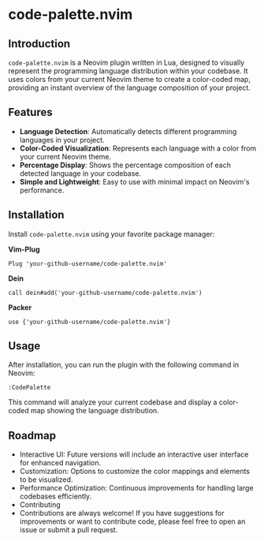 # code-palette.nvim

## Introduction
`code-palette.nvim` is a Neovim plugin written in Lua, designed to visually represent the programming language distribution within your codebase. It uses colors from your current Neovim theme to create a color-coded map, providing an instant overview of the language composition of your project.

## Features
- **Language Detection**: Automatically detects different programming languages in your project.
- **Color-Coded Visualization**: Represents each language with a color from your current Neovim theme.
- **Percentage Display**: Shows the percentage composition of each detected language in your codebase.
- **Simple and Lightweight**: Easy to use with minimal impact on Neovim's performance.

## Installation
Install `code-palette.nvim` using your favorite package manager:

**Vim-Plug**
```vim
Plug 'your-github-username/code-palette.nvim'
```

**Dein**
```
call dein#add('your-github-username/code-palette.nvim')
```

**Packer**
```
use {'your-github-username/code-palette.nvim'}
```

## Usage
After installation, you can run the plugin with the following command in Neovim:
```
:CodePalette
```
This command will analyze your current codebase and display a color-coded map showing the language distribution.

## Roadmap
- Interactive UI: Future versions will include an interactive user interface for enhanced navigation.
- Customization: Options to customize the color mappings and elements to be visualized.
- Performance Optimization: Continuous improvements for handling large codebases efficiently.
- Contributing
- Contributions are always welcome! If you have suggestions for improvements or want to contribute code, please feel free to open an issue or submit a pull request.

